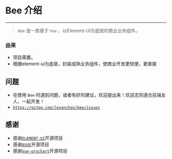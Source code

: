 # Bee 介绍

----

> `Bee` 是一款基于 `Vue` ，以Element-UI为底层的商业业务组件。

### 由来

- 项目需要。
- 根据element-ui为底层，封装成熟业务组件，使商业开发更轻便，更直接


## 问题

- 在使用 `Bee` 时遇到问题，或者有好的建议，欢迎提出来！欢迎志同道合前端友人，一起开发！
- <a href="https://gitee.com/lesonchan/bee/issues" target="block">`https://gitee.com/lesonchan/bee/issues`</a>
## 感谢

- 感谢<a href="https://element.eleme.cn/" target="block">`ELEMENT-UI`</a>开源项目
- 感谢<a href="https://avuejs.com/" target="block">`AVUE`</a>开源项目
- 感谢<a href="https://github.com/dabeng/vue-orgchart" target="block">`Vue-orgchart`</a>开源项目
